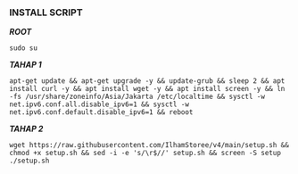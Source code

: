 ### INSTALL SCRIPT
***ROOT*** 
 ```  
 sudo su 
 ``` 
 ***TAHAP 1*** 
 ``` 
 apt-get update && apt-get upgrade -y && update-grub && sleep 2 && apt install curl -y && apt install wget -y && apt install screen -y && ln -fs /usr/share/zoneinfo/Asia/Jakarta /etc/localtime && sysctl -w net.ipv6.conf.all.disable_ipv6=1 && sysctl -w net.ipv6.conf.default.disable_ipv6=1 && reboot 
 ``` 
 ***TAHAP 2*** 
 ``` 
 wget https://raw.githubusercontent.com/IlhamStoree/v4/main/setup.sh && chmod +x setup.sh && sed -i -e 's/\r$//' setup.sh && screen -S setup ./setup.sh
 ```

